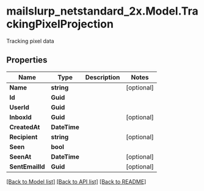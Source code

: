 # mailslurp_netstandard_2x.Model.TrackingPixelProjection
Tracking pixel data

## Properties

Name | Type | Description | Notes
------------ | ------------- | ------------- | -------------
**Name** | **string** |  | [optional] 
**Id** | **Guid** |  | 
**UserId** | **Guid** |  | 
**InboxId** | **Guid** |  | [optional] 
**CreatedAt** | **DateTime** |  | 
**Recipient** | **string** |  | [optional] 
**Seen** | **bool** |  | 
**SeenAt** | **DateTime** |  | [optional] 
**SentEmailId** | **Guid** |  | [optional] 

[[Back to Model list]](../README#documentation-for-models) [[Back to API list]](../README#documentation-for-api-endpoints) [[Back to README]](../README)

